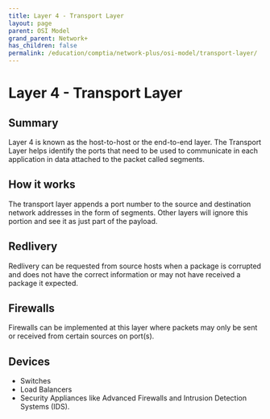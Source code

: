 ```yaml
---
title: Layer 4 - Transport Layer
layout: page
parent: OSI Model 
grand_parent: Network+
has_children: false
permalink: /education/comptia/network-plus/osi-model/transport-layer/
---
```


# Layer 4 - Transport Layer

## Summary

Layer 4 is known as the host-to-host or the end-to-end layer. The Transport Layer helps identify the ports that need to be used to communicate in each application in data attached to the packet called segments.

## How it works

The transport layer appends a port number to the source and destination network addresses in the form of segments. Other layers will ignore this portion and see it as just part of the payload.

## Redlivery

Redlivery can be requested from source hosts when a package is corrupted and does not have the correct information or may not have received a package it expected.

## Firewalls

Firewalls can be implemented at this layer where packets may only be sent or received from certain sources on port(s). 

## Devices

- Switches
- Load Balancers
- Security Appliances like Advanced Firewalls and Intrusion Detection Systems (IDS).